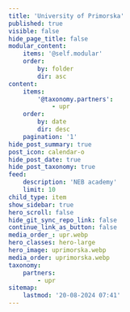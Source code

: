 ```yaml
---
title: 'University of Primorska'
published: true
visible: false
hide_page_title: false
modular_content:
    items: '@self.modular'
    order:
        by: folder
        dir: asc
content:
    items:
        '@taxonomy.partners':
            - upr
    order:
        by: date
        dir: desc
    pagination: '1'
hide_post_summary: true
post_icon: calendar-o
hide_post_date: true
hide_post_taxonomy: true
feed:
    description: 'NEB academy'
    limit: 10
child_type: item
show_sidebar: true
hero_scroll: false
hide_git_sync_repo_link: false
continue_link_as_button: false
media_order_: upr.webp
hero_classes: hero-large
hero_image: uprimorska.webp
media_order: uprimorska.webp
taxonomy:
    partners:
        - upr
sitemap:
    lastmod: '20-08-2024 07:41'
---
```


